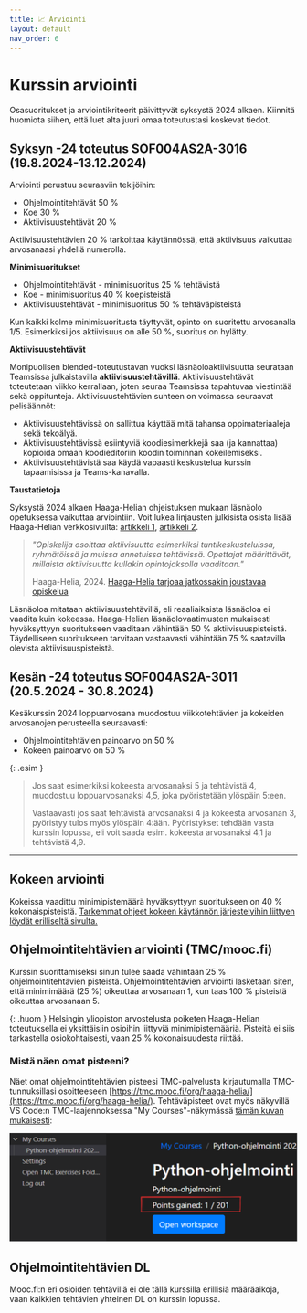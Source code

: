 ```yaml
---
title: 📈 Arviointi
layout: default
nav_order: 6
---
```


# Kurssin arviointi

Osasuoritukset ja arviointikriteerit päivittyvät syksystä 2024 alkaen. Kiinnitä huomiota siihen, että luet alta juuri omaa toteutustasi koskevat tiedot.


## Syksyn -24 toteutus SOF004AS2A-3016 (19.8.2024-13.12.2024)

Arviointi perustuu seuraaviin tekijöihin:

* Ohjelmointitehtävät 50 %
* Koe 30 %
* Aktiivisuustehtävät 20 %

Aktiivisuustehtävien 20 % tarkoittaa käytännössä, että aktiivisuus vaikuttaa arvosanaasi yhdellä numerolla.

**Minimisuoritukset**

* Ohjelmointitehtävät - minimisuoritus 25 % tehtävistä
* Koe - minimisuoritus 40 % koepisteistä
* Aktiivisuustehtävät - minimisuoritus 50 % tehtäväpisteistä

Kun kaikki kolme minimisuoritusta täyttyvät, opinto on suoritettu arvosanalla 1/5. Esimerkiksi jos aktiivisuus on alle 50 %, suoritus on hylätty.

**Aktiivisuustehtävät**

Monipuolisen blended-toteutustavan vuoksi läsnäoloaktiivisuutta seurataan Teamsissa julkaistavilla **aktiivisuustehtävillä**. Aktiivisuustehtävät toteutetaan viikko kerrallaan, joten seuraa Teamsissa tapahtuvaa viestintää sekä oppitunteja. Aktiivisuustehtävien suhteen on voimassa seuraavat pelisäännöt:

* Aktiivisuustehtävissä on sallittua käyttää mitä tahansa oppimateriaaleja sekä tekoälyä.
* Aktiivisuustehtävissä esiintyviä koodiesimerkkejä saa (ja kannattaa) kopioida omaan koodieditoriin koodin toiminnan kokeilemiseksi.
* Aktiivisuustehtävistä saa käydä vapaasti keskustelua kurssin tapaamisissa ja Teams-kanavalla.

**Taustatietoja**

Syksystä 2024 alkaen Haaga-Helian ohjeistuksen mukaan läsnäolo opetuksessa vaikuttaa arviointiin. Voit lukea linjausten julkisista osista lisää Haaga-Helian verkkosivuilta: [artikkeli 1](https://www.haaga-helia.fi/fi/ajankohtaista/uutiset/lasnaolosta-arvioinnin-edellytys-opintojaksoille-lisaa-elamaa-kampuksille), [artikkeli 2](https://www.haaga-helia.fi/fi/ajankohtaista/uutiset/haaga-helia-tarjoaa-jatkossakin-joustavaa-opiskelua-paivitetty-145).

> *"Opiskelija osoittaa aktiivisuutta esimerkiksi tuntikeskusteluissa, ryhmätöissä ja muissa annetuissa tehtävissä. Opettajat määrittävät, millaista aktiivisuutta kullakin opintojaksolla vaaditaan."*
>
> Haaga-Helia, 2024. [Haaga-Helia tarjoaa jatkossakin joustavaa opiskelua](https://www.haaga-helia.fi/fi/ajankohtaista/uutiset/haaga-helia-tarjoaa-jatkossakin-joustavaa-opiskelua-paivitetty-145)

Läsnäoloa mitataan aktiivisuustehtävillä, eli reaaliaikaista läsnäoloa ei vaadita kuin kokeessa. Haaga-Helian läsnäolovaatimusten mukaisesti hyväksyttyyn suoritukseen vaaditaan vähintään 50 % aktiivisuuspisteistä. Täydelliseen suoritukseen tarvitaan vastaavasti vähintään 75 % saatavilla olevista aktiivisuuspisteistä.


## Kesän -24 toteutus SOF004AS2A-3011 (20.5.2024 - 30.8.2024)

Kesäkurssin 2024 loppuarvosana muodostuu viikkotehtävien ja kokeiden arvosanojen perusteella seuraavasti:

* Ohjelmointitehtävien painoarvo on 50 %
* Kokeen painoarvo on 50 %

{: .esim }
> Jos saat esimerkiksi kokeesta arvosanaksi 5 ja tehtävistä 4, muodostuu loppuarvosanaksi 4,5, joka pyöristetään ylöspäin 5:een.
>
> Vastaavasti jos saat tehtävistä arvosanaksi 4 ja kokeesta arvosanan 3, pyöristyy tulos myös ylöspäin 4:ään. Pyöristykset tehdään vasta kurssin lopussa, eli voit saada esim. kokeesta arvosanaksi 4,1 ja tehtävistä 4,9.


---

## Kokeen arviointi

Kokeissa vaadittu minimipistemäärä hyväksyttyyn suoritukseen on 40 % kokonaispisteistä. [Tarkemmat ohjeet kokeen käytännön järjestelyihin liittyen löydät erilliseltä sivulta.](/koe/)


## Ohjelmointitehtävien arviointi (TMC/mooc.fi)

Kurssin suorittamiseksi sinun tulee saada vähintään 25 % ohjelmointitehtävien pisteistä. Ohjelmointitehtävien arviointi lasketaan siten, että minimimäärä (25 %) oikeuttaa arvosanaan 1, kun taas 100 % pisteistä oikeuttaa arvosanaan 5.

{: .huom }
Helsingin yliopiston arvostelusta poiketen Haaga-Helian toteutuksella ei yksittäisiin osioihin liittyviä minimipistemääriä. Pisteitä ei siis tarkastella osiokohtaisesti, vaan 25 % kokonaisuudesta riittää.


### Mistä näen omat pisteeni?

Näet omat ohjelmointitehtävien pisteesi TMC-palvelusta kirjautumalla TMC-tunnuksillasi osoitteeseen [https://tmc.mooc.fi/org/haaga-helia/](https://tmc.mooc.fi/org/haaga-helia/). Tehtäväpisteet ovat myös näkyvillä VS Code:n TMC-laajennoksessa "My Courses"-näkymässä [tämän kuvan mukaisesti](/img/points-gained-tmc-plugin.png):

![My courses](/img/points-gained-tmc-plugin.png)


## Ohjelmointitehtävien DL

Mooc.fi:n eri osioiden tehtävillä ei ole tällä kurssilla erillisiä määräaikoja, vaan kaikkien tehtävien yhteinen DL on kurssin lopussa.

